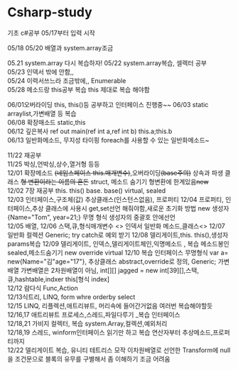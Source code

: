 # Csharp-study
기초 c#공부 05/17부터 입력 시작

05/18
05/20 배열과 system.array조금

05.21 system.array 다시 복습하자!
05/22 system.array복습, 셀렉터 공부<br>
05/23 인덱서 밖에 안함,,<br>
05/24 이력서쓰느라 조금밖에,, Enumerable<br>
05/28 메소드랑 this공부 복습 this 제대로 복습 해야함<br>

06/01오버라이딩 this, this()등 공부하고 인터페이스 진행중~~
06/03 static arraylist,가변배열 등 복습<br>
06/08 확장매소드 static,this<br>
06/12 깊은복사 ref out main(ref int a,ref int b) this.a;this.b<br>
06/13 일반화메소드, 무지성 타이핑 foreach를 사용할 수 있는 일반화메소드~

11/22 재공부<br>
11/25 박싱,언박싱,상수,열거형 등등<br>
12/01 확장메소드 ~~(네임스페이스 this.매개변수)~~,오버라이딩~~(base주의)~~ 상속과 파생 클래스 ~~형 변환이라는 이름의 혼돈~~ struct, 메소드 숨기기 형변환에 한계있음~~new~~<br>
12/02 7장 재공부 this. this() base. base() virtual, sealed <br>
12/03 인터페이스,구조체(값) 추상클래스(인스턴스없음), 프로퍼티
12/04 프로퍼티, 인터페이스,추상 클래스에 사용시 get,set선언 해줘야함,새로운 초기화 방법 new 생성자{Name="Tom", year=21;} 무명 형식 생성자의 중괄호 안에선언  
12/05 배열,
12/06 스택,큐,형식매개변수 <> 인덱서 일반화 메소드,클래스<>
12/07 일반화 컬렉션 Generic; try catch로 예외 받기
12/08 델리게이트,this. this(),생성자 params복습
12/09 델리게이트, 인덱스,델리게이트체인,익명메소드 , 복습 메소드봉인 sealed,메소드숨기기 new override virtual
12/10 복습 인터페이스 무명형식 var a= new{Name="김"age="17"}, 추상클래스 abstract,override로 정의, Generic; 가변배열 가변배열은 2차원배열이 아님, int[][] jagged = new int[39][],스택,큐,hashtable,indxer this[형식 index]<br>
12/12 람다식 Func,Action <br>
12/13식트리, LINQ, form whre orderby select<br>
12/15 LINQ, 리플렉션,애트리뷰트, 머리속에 들어간거없음 여러번 복습해야할듯<br>
12/16,17 애트리뷰트 프로세스,스레드,파일다루기 _복습 인터페이스<br>
12/18,21 가비지 컬렉터, 복습 system.Array,컬렉션,예외처리 <br>
12/18,19 스레드, winform인터페이스 읽기만 하고 복습 연산자부터 추상메소드,프로퍼티까지<br>
12/22 델리게이트 복습, 유니티 테트리스 모작 이차원배열로 선언한 Transform에 null을 조건문으로 블록의 유무를 구별해서 좀 이해하기 조금 어려움
